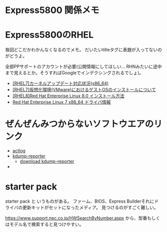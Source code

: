 # Express5800 関係メモ

# Express5800のRHEL

毎回どこだかわかんなくなるのでメモ。
だいたいtitleタグに表題が入ってないのがどうよ。

全部PPサポートのアカウントが必要(公開情報にしてほしい... RHNみたいに途中まで見えるとか。そうすればGoogleでインデクシングされるでしょ)。

- [[RHEL7]カーネルアップデート対応状況(x86_64)](https://www.support.nec.co.jp/View.aspx?NoClear=on&id=9010103842)
- [[RHEL7]仮想化環境(VMware)におけるゲストOSのインストールについて](https://www.support.nec.co.jp/View.aspx?id=3140102828)
- [[RHEL8]Red Hat Enterprise Linux 8.0 インストール方法](https://www.support.nec.co.jp/View.aspx?NoClear=on&id=3140107144)
- [Red Hat Enterprise Linux 7 x86_64 ドライバ情報](https://www.express.nec.co.jp/linux/supported-driver/option_other-rhel77.html)

# ぜんぜんみつからないソフトウエアのリンク

- [actlog](https://www.support.nec.co.jp/View.aspx?id=3140000182)
- [kdump-reporter](https://www.support.nec.co.jp/View.aspx?id=3150108245)
  - [download kdump-reporter](https://www.support.nec.co.jp/View.aspx?id=3140100097)
-

# starter pack

starter pack と いうものがある。
ファーム、BIOS、Express Builderそれにドライバの更新キットがセットになったメディア。
見つけるのがすごく難しい。

https://www.support.nec.co.jp/HWSearchByNumber.aspx
から、型番もしくはモデル名で検索すると見つけやすい。
